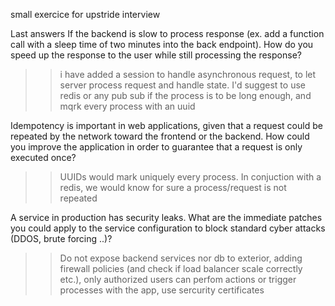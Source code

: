small exercice for upstride interview

Last answers 
If the backend is slow to process response (ex. add a function call with a sleep time of two minutes into the back <put> endpoint). How do you speed up the response to the user while still processing the response?
  >>i have added a session to handle asynchronous request, to let server process request and handle state. I'd suggest to use redis or any pub sub if the process is to be long enough, and mqrk every process with an uuid
  
 Idempotency is important in web applications, given that a request could be repeated by the network toward the frontend or the backend. How could you improve the application in order to guarantee that a request is only executed once?
  >>UUIDs would mark uniquely every process. In conjuction with a redis, we would know for sure a process/request is not repeated
 
 A service in production has security leaks. What are the immediate patches you could apply to the service configuration to block standard cyber attacks (DDOS, brute forcing ..)?
  >>Do not expose backend services nor db to exterior, adding firewall policies (and check if load balancer scale correctly etc.), only authorized users can perfom actions or trigger processes with the app, use sercurity certificates
 
